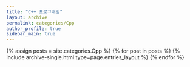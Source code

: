```yaml
---
title: "C++ 프로그래밍"
layout: archive
permalink: categories/Cpp
author_profile: true
sidebar_main: true
---
```



{% assign posts = site.categories.Cpp %}
{% for post in posts %} {% include archive-single.html type=page.entries_layout %} {% endfor %}